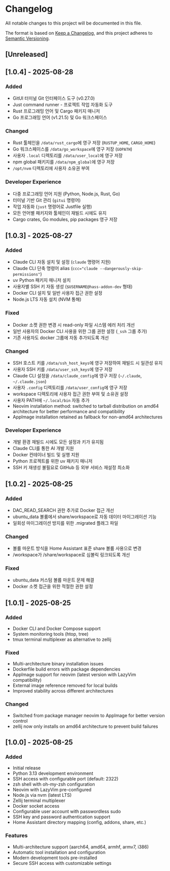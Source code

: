 # Changelog

All notable changes to this project will be documented in this file.

The format is based on [Keep a Changelog](https://keepachangelog.com/en/1.0.0/),
and this project adheres to [Semantic Versioning](https://semver.org/spec/v2.0.0.html).

## [Unreleased]

## [1.0.4] - 2025-08-28

### Added
- GitUI 터미널 Git 인터페이스 도구 (v0.27.0)
- Just command runner - 프로젝트 작업 자동화 도구
- Rust 프로그래밍 언어 및 Cargo 패키지 매니저
- Go 프로그래밍 언어 (v1.21.5) 및 Go 워크스페이스

### Changed
- Rust 툴체인을 `/data/rust_cargo`에 영구 저장 (`RUSTUP_HOME`, `CARGO_HOME`)
- Go 워크스페이스를 `/data/go_workspace`에 영구 저장 (`GOPATH`)
- 사용자 `.local` 디렉토리를 `/data/user_local`에 영구 저장
- npm global 패키지를 `/data/npm_global`에 영구 저장
- `/opt/nvm` 디렉토리에 사용자 소유권 부여

### Developer Experience
- 다중 프로그래밍 언어 지원 (Python, Node.js, Rust, Go)
- 터미널 기반 Git 관리 (`gitui` 명령어)
- 작업 자동화 (`just` 명령어로 Justfile 실행)
- 모든 언어별 패키지와 툴체인이 재빌드 시에도 유지
- Cargo crates, Go modules, pip packages 영구 저장

## [1.0.3] - 2025-08-27

### Added
- Claude CLI 자동 설치 및 설정 (`claude` 명령어 지원)
- Claude CLI 단축 명령어 alias (`ccc="claude --dangerously-skip-permissions"`)
- uv Python 패키지 매니저 설치
- 사용자별 SSH 키 자동 생성 (`$USERNAME@hass-addon-dev` 형태)
- Docker CLI 설치 및 일반 사용자 접근 권한 설정
- Node.js LTS 자동 설치 (NVM 통해)

### Fixed
- Docker 소켓 권한 변경 시 read-only 파일 시스템 에러 처리 개선
- 일반 사용자의 Docker CLI 사용을 위한 그룹 권한 설정 (`_ssh` 그룹 추가)
- 기존 사용자도 docker 그룹에 자동 추가되도록 개선

### Changed
- SSH 호스트 키를 `/data/ssh_host_keys`에 영구 저장하여 재빌드 시 일관성 유지
- 사용자 SSH 키를 `/data/user_ssh_keys`에 영구 저장
- Claude CLI 설정을 `/data/claude_config`에 영구 저장 (`~/.claude`, `~/.claude.json`)
- 사용자 `.config` 디렉토리를 `/data/user_config`에 영구 저장
- workspace 디렉토리에 사용자 접근 권한 부여 및 소유권 설정
- 사용자 PATH에 `~/.local/bin` 자동 추가
- Neovim installation method: switched to tarball distribution on amd64 architecture for better performance and compatibility
- AppImage installation retained as fallback for non-amd64 architectures

### Developer Experience
- 개발 환경 재빌드 시에도 모든 설정과 키가 유지됨
- Claude CLI를 통한 AI 개발 지원
- Docker 컨테이너 빌드 및 실행 지원
- Python 프로젝트를 위한 uv 패키지 매니저
- SSH 키 재생성 불필요로 GitHub 등 외부 서비스 재설정 최소화

## [1.0.2] - 2025-08-25

### Added
- DAC_READ_SEARCH 권한 추가로 Docker 접근 개선
- ubuntu_data 볼륨에서 share/workspace로 자동 데이터 마이그레이션 기능
- 일회성 마이그레이션 방지를 위한 .migrated 플래그 파일

### Changed
- 볼륨 마운트 방식을 Home Assistant 표준 share 볼륨 사용으로 변경
- /workspace가 /share/workspace로 심볼릭 링크되도록 개선

### Fixed
- ubuntu_data 커스텀 볼륨 마운트 문제 해결
- Docker 소켓 접근을 위한 적절한 권한 설정

## [1.0.1] - 2025-08-25

### Added
- Docker CLI and Docker Compose support
- System monitoring tools (htop, tree)
- tmux terminal multiplexer as alternative to zellij

### Fixed
- Multi-architecture binary installation issues
- Dockerfile build errors with package dependencies
- AppImage support for neovim (latest version with LazyVim compatibility)
- External image reference removed for local builds
- Improved stability across different architectures

### Changed
- Switched from package manager neovim to AppImage for better version control
- zellij now only installs on amd64 architecture to prevent build failures

## [1.0.0] - 2025-08-25

### Added
- Initial release
- Python 3.13 development environment
- SSH access with configurable port (default: 2322)
- zsh shell with oh-my-zsh configuration
- Neovim with LazyVim pre-configured
- Node.js via nvm (latest LTS)
- Zellij terminal multiplexer
- Docker socket access
- Configurable user account with passwordless sudo
- SSH key and password authentication support
- Home Assistant directory mapping (config, addons, share, etc.)

### Features
- Multi-architecture support (aarch64, amd64, armhf, armv7, i386)
- Automatic tool installation and configuration
- Modern development tools pre-installed
- Secure SSH access with customizable settings